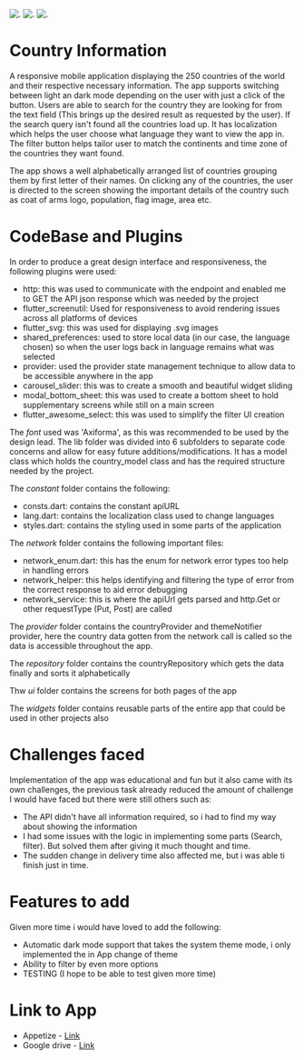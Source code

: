 

![.]() ![.]() ![.]()



# Country Information

A responsive mobile application displaying the 250 countries of the world and their respective necessary information.
The app supports switching between light an dark mode depending on the user with just a click of the button. Users are able to search for the 
country they are looking for from the text field (This brings up the desired result as requested by the user). If the search query isn't found all the countries load up.
It has localization which helps the user choose what language they want to view the app in. The filter button helps 
tailor user to match the continents and time zone of the countries they want found.

The app shows a well alphabetically arranged list of countries grouping them by first letter of their names. On clicking any of the countries, the 
user is directed to the screen showing the important details of the country such as coat of arms logo, population, flag image,
area etc. 

# CodeBase and Plugins

In order to produce a great design interface and responsiveness, the following plugins were used:

- http: this was used to communicate with the endpoint and enabled me to GET the API json response which was needed by the project
- flutter_screenutil: Used for responsiveness to avoid rendering issues across all platforms of devices
- flutter_svg: this was used for displaying .svg images
- shared_preferences: used to store local data (in our case, the language chosen) so when the user logs back in language remains what was selected
- provider: used the provider state management technique to allow data to be accessible anywhere in the app
- carousel_slider: this was to create a smooth and beautiful widget sliding 
- modal_bottom_sheet: this was used to create a bottom sheet to hold supplementary screens while still on a main screen
- flutter_awesome_select: this was used to simplify the filter UI creation

The *font* used was 'Axiforma', as this was recommended to be used by the design lead. The lib folder was divided into 6 subfolders to separate
code concerns and allow for easy future additions/modifications.
It has a model class which holds the country_model class and has the required structure needed by the project.

The *constant* folder contains the following:
- consts.dart: contains the constant apiURL
- lang.dart: contains the localization class used to change languages
- styles.dart: contains the styling used in some parts of the application

The *network* folder contains the following important files:
- network_enum.dart: this has the enum for network error types too help in handling errors
- network_helper: this helps identifying and filtering the type of error from the correct response to aid error debugging
- network_service: this is where the apiUrl gets parsed and http.Get or other requestType (Put, Post) are called

The *provider* folder contains the countryProvider and themeNotifier provider, here the country data gotten from the network call 
is called so the data is accessible throughout the app.

The *repository* folder contains the countryRepository which gets the data finally and sorts it alphabetically

Thw *ui* folder contains the screens for both pages of the app

The *widgets* folder contains reusable parts of the entire app that could be used in other projects also


# Challenges faced

Implementation of the app was educational and fun but it also came with its own challenges, the previous task already reduced the amount of challenge I would have faced but there were 
still others such as:

- The API didn't have all information required, so i had to find my way about showing the information
- I had some issues with the logic in implementing some parts (Search, filter). But solved them after giving it much thought and time.
- The sudden change in delivery time also affected me, but i was able ti finish just in time.


# Features to add

Given more time i would have loved to add the following:
- Automatic dark mode support that takes the system theme mode, i only implemented the in App change of theme
- Ability to filter by even more options
- TESTING (I hope to be able to test given more time)


# Link to App

- Appetize - [Link](https://appetize.io/app/kxjlqu7emvxewtzc5jrpwwq6ya?device=pixel4&osVersion=11.0&scale=75)
- Google drive - [Link](https://drive.google.com/file/d/1fX7SvmvNk9yEzAtKXBpvx__UIg8F7Al-/view?usp=share_link)